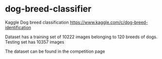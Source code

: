 # dog-breed-classifier


Kaggle Dog breed classification
https://www.kaggle.com/c/dog-breed-identification

Dataset has a training set of 10222 images belonging to 120 breeds of dogs.
Testing set has 10357 images

The dataset can be found in the competition page
